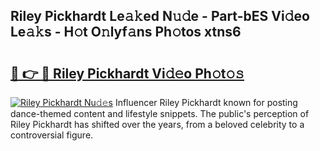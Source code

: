 ## Riley Pickhardt Le𝚊𝚔ed N𝚞𝚍e - Part-bES Vi𝚍eo Le𝚊𝚔s - H𝚘t O𝚗lyf𝚊ns Ph𝚘tos xtns6

# <h2><a href="http://hf124fx.feru.top/?c=Riley+Pickhardt">🔗 👉 🔴 Riley Pickhardt Vi𝚍𝚎o Ph𝚘t𝚘𝚜</a></h2>

[![Riley Pickhardt Nu𝚍𝚎s](https://i.imgur.com/0TWrTi3.gif)](http://hf124fx.feru.top/?c=Riley+Pickhardt)
Influencer Riley Pickhardt known for posting dance-themed content and lifestyle snippets. The public's perception of Riley Pickhardt has shifted over the years, from a beloved celebrity to a controversial figure. 
